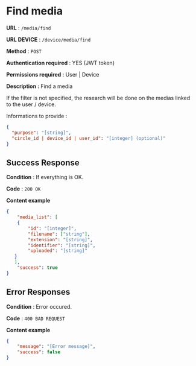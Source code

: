 # Find media

**URL** : `/media/find`

**URL DEVICE** : `/device/media/find`

**Method** : `POST`

**Authentication required** : YES (JWT token)

**Permissions required** : User | Device

**Description :**
Find a media

If the filter is not specified, the research will be done on the medias linked to the user / device.


Informations to provide :

```json
{
  "purpose": "[string]",
  "circle_id | device_id | user_id": "[integer] (optional)"
}
```

## Success Response

**Condition** : If everything is OK.

**Code** : `200 OK`

**Content example**

```json
{
    "media_list": [
    {
        "id": "[integer]",
        "filename": ["string"],
        "extension": "[string]",
        "identifier": "[string]",
        "uploaded": "[string]"
   }
   ],
    "success": true
}
```

## Error Responses

**Condition** : Error occured.

**Code** : `400 BAD REQUEST`

**Content example**

```json
{
    "message": "[Error message]",
    "success": false
}
```